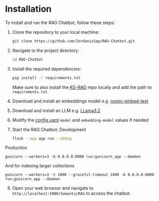 # Installation

To install and run the RAG Chatbot, follow these steps:

1. Clone the repository to your local machine:

    ```bash
    git clone https://github.com/IordanisSap/RAG-Chatbot.git
    ```

2. Navigate to the project directory:

    ```bash
    cd RAG-Chatbot
    ```

3. Install the required dependencies:

    ```bash
    pip install -r requirements.txt
    ```
    Make sure to also install the [KG-RAG](https://github.com/IordanisSap/KG-RAG) repo locally and add the path to `requirements.txt`

4. Download and install an embeddings model e.g. [nomic-embed-text](https://ollama.com/library/nomic-embed-text)


5. Download and install an LLM e.g. [LLama3.2](https://ollama.com/library/llama3.2)

6. Modify the [config.yaml](app/chatbot//config.yaml) `model` and `embedding-model` values if needed

7. Start the RAG Chatbot:
Development

    ```bash
    flask --app app run --debug
    ```
    
Production

    gunicorn --workers=3 -b 0.0.0.0:8000 run:gunicorn_app --daemon


And for indexing larger collections

    gunicorn --workers=3 -t 1800 --graceful-timeout 1800 -b 0.0.0.0:8000 run:gunicorn_app --daemon


8. Open your web browser and navigate to `http://localhost:5000/SemanticRAG` to access the chatbot.
